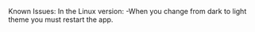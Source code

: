 Known Issues:
In the Linux version:
-When you change from dark to light theme you must restart the app.

